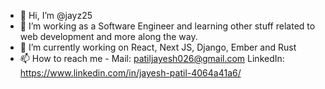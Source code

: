 - 👋 Hi, I’m @jayz25
- 👀 I’m working as a Software Engineer and learning other stuff related to web development and more along the way.
- 🌱 I’m currently working on React, Next JS, Django, Ember and Rust
- 📫 How to reach me - Mail: patiljayesh026@gmail.com
                       LinkedIn: https://www.linkedin.com/in/jayesh-patil-4064a41a6/

<!---
jayz25/jayz25 is a ✨ special ✨ repository because its `README.md` (this file) appears on your GitHub profile.
You can click the Preview link to take a look at your changes.
--->
